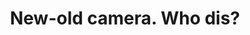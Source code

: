 ---
title: "New-old camera. Who dis?"
pullquote: "There isn't really any digital equivalent to the feeling of shooting on film."
excerpt: "As we get further away from film-based cameras, Joe Snapps takes some snaps with a classic Pentax. Just for fun."
image: "/assets/images/stock-images/stock-image-8.png"
image-alt: "A photograph of an old style Pentax camera."
layout: post
---